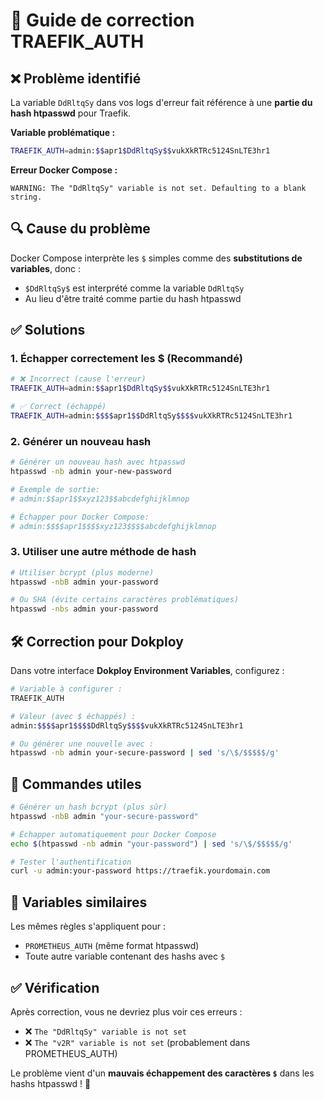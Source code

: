 # 🔐 Guide de correction TRAEFIK_AUTH

## ❌ Problème identifié

La variable `DdRltqSy` dans vos logs d'erreur fait référence à une **partie du hash htpasswd** pour Traefik.

**Variable problématique :**
```bash
TRAEFIK_AUTH=admin:$$apr1$DdRltqSy$$vukXkRTRc5124SnLTE3hr1
```

**Erreur Docker Compose :**
```
WARNING: The "DdRltqSy" variable is not set. Defaulting to a blank string.
```

## 🔍 Cause du problème

Docker Compose interprète les `$` simples comme des **substitutions de variables**, donc :
- `$DdRltqSy$` est interprété comme la variable `DdRltqSy`
- Au lieu d'être traité comme partie du hash htpasswd

## ✅ Solutions

### 1. **Échapper correctement les $ (Recommandé)**

```bash
# ❌ Incorrect (cause l'erreur)
TRAEFIK_AUTH=admin:$$apr1$DdRltqSy$$vukXkRTRc5124SnLTE3hr1

# ✅ Correct (échappé)
TRAEFIK_AUTH=admin:$$$$apr1$$DdRltqSy$$$$vukXkRTRc5124SnLTE3hr1
```

### 2. **Générer un nouveau hash**

```bash
# Générer un nouveau hash avec htpasswd
htpasswd -nb admin your-new-password

# Exemple de sortie:
# admin:$$apr1$$xyz123$$abcdefghijklmnop

# Échapper pour Docker Compose:
# admin:$$$$apr1$$$$xyz123$$$$abcdefghijklmnop
```

### 3. **Utiliser une autre méthode de hash**

```bash
# Utiliser bcrypt (plus moderne)
htpasswd -nbB admin your-password

# Ou SHA (évite certains caractères problématiques)
htpasswd -nbs admin your-password
```

## 🛠️ Correction pour Dokploy

Dans votre interface **Dokploy Environment Variables**, configurez :

```bash
# Variable à configurer :
TRAEFIK_AUTH

# Valeur (avec $ échappés) :
admin:$$$$apr1$$$$DdRltqSy$$$$vukXkRTRc5124SnLTE3hr1

# Ou générer une nouvelle avec :
htpasswd -nb admin your-secure-password | sed 's/\$/$$$$$/g'
```

## 🔧 Commandes utiles

```bash
# Générer un hash bcrypt (plus sûr)
htpasswd -nbB admin "your-secure-password"

# Échapper automatiquement pour Docker Compose
echo $(htpasswd -nb admin "your-password") | sed 's/\$/$$$$$/g'

# Tester l'authentification
curl -u admin:your-password https://traefik.yourdomain.com
```

## 📝 Variables similaires

Les mêmes règles s'appliquent pour :
- `PROMETHEUS_AUTH` (même format htpasswd)
- Toute autre variable contenant des hashs avec `$`

## ✅ Vérification

Après correction, vous ne devriez plus voir ces erreurs :
- ❌ `The "DdRltqSy" variable is not set`
- ❌ `The "v2R" variable is not set` (probablement dans PROMETHEUS_AUTH)

Le problème vient d'un **mauvais échappement des caractères `$`** dans les hashs htpasswd ! 🔐